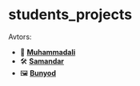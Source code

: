 # students_projects

Avtors:
- 🎨 **[Muhammadali](https://github.com/Ali050617)**
- 🛠️ **[Samandar](https://github.com/Samandar005)**
- 🖼️ **[Bunyod](https://github.com/Bunyodjon-Mamadaliyev)**
